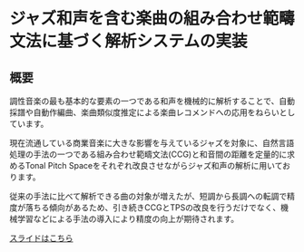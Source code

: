 # ジャズ和声を含む楽曲の組み合わせ範疇文法に基づく解析システムの実装

## 概要
調性音楽の最も基本的な要素の一つである和声を機械的に解析することで、自動採譜や自動作編曲、楽曲類似度推定による楽曲レコメンドへの応用をねらいとしています。

現在流通している商業音楽に大きな影響を与えているジャズを対象に、自然言語処理の手法の一つである組み合わせ範疇文法(CCG)と和音間の距離を定量的に求めるTonal Pitch Spaceをそれぞれ改良させながらジャズ和声の解析に用いております。

従来の手法に比べて解析できる曲の対象が増えたが、短調から長調への転調で精度が落ちる傾向があるため、引き続きCCGとTPSの改良を行うだけでなく、機械学習などによる手法の導入により精度の向上が期待されます。

[スライドはこちら](https://www.slideshare.net/TakeshiFukunari/ss-87299947)
